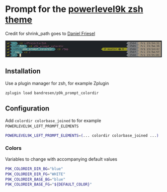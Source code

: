 # Prompt for the [powerlevel9k zsh theme](https://github.com/bhilburn/powerlevel9k)

Credit for shrink_path goes to [Daniel Friesel](https://github.com/robbyrussell/oh-my-zsh/tree/master/plugins/shrink-path)

![](https://raw.githubusercontent.com/bandresen/p9k_prompt_colordir/screenshots/screenshot.png)

## Installation

Use a plugin manager for zsh, for example Zplugin

```bash
zplugin load bandresen/p9k_prompt_colordir
```

## Configuration

Add `colordir colorbase_joined` to for example
`POWERLEVEL9K_LEFT_PROMPT_ELEMENTS`

```bash
POWERLEVEL9K_LEFT_PROMPT_ELEMENTS=(... colordir colorbase_joined ...)
```

### Colors

Variables to change with accompanying default values
```bash
P9K_COLORDIR_DIR_BG="blue"
P9K_COLORDIR_DIR_FG="WHITE"
P9K_COLORDIR_BASE_BG="blue"
P9K_COLORDIR_BASE_FG="${DEFAULT_COLOR}"
```
